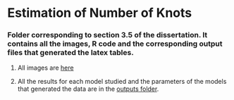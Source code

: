 # Estimation of Number of Knots

### Folder corresponding to section 3.5 of the dissertation. It contains all the images, R code and the corresponding output files that generated the latex tables.

1. All images are [here](https://github.com/AlbertoRodrigues/estimating_knots_regression_splines_model/tree/main/estimation_number_knots/images)

2. All the results for each model studied and the parameters of the models that generated the data are in the [outputs folder](https://github.com/AlbertoRodrigues/estimating_knots_regression_splines_model/tree/main/estimation_number_knots/outputs).

